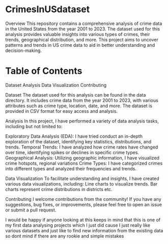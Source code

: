 # CrimesInUSdataset
Overview
This repository contains a comprehensive analysis of crime data in the United States from the year 2001 to 2023. The dataset used for this analysis provides valuable insights into various types of crimes, their trends, geographical distribution, and more. This project aims to uncover patterns and trends in US crime data to aid in better understanding and decision-making.
# Table of Contents
Dataset
Analysis
Data Visualization
Contributing

Dataset
The dataset used for this analysis can be found in the data directory. It includes crime data from the year 2001 to 2023, with various attributes such as crime type, location, date, and more. The dataset is provided in CSV format for easy access and analysis.

Analysis
In this project, I have performed a variety of data analysis tasks, including but not limited to:

Exploratory Data Analysis (EDA): I have tried conduct an in-depth exploration of the dataset, identifying key statistics, distributions, and trends.
Temporal Trends: I have analyzed how crime rates have changed over time, identifying spikes or declines in specific crime types.
Geographical Analysis: Utilizing geographic information, I have visualized crime hotspots, regional variations
Crime Types: I have categorized crimes into different types and analyzed their frequencies and trends.


Data Visualization
To facilitate understanding and insights, I have created various data visualizations, including:
Line charts to visualize trends.
Bar charts represent crime distributions in districts etc.

Contributing
I welcome contributions from the community! If you have any suggestions, bug fixes, or improvements, please feel free to open an issue or submit a pull request.

I would be happy if anyone looking at this keeps in mind that this is one of my first data analysing projects which I just did cause I just really like various datasets and just like to find new information from the existing data so dont mind if there are any rookie and simple mistakes 
